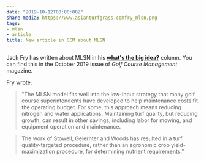 ```yaml
---
date: "2019-10-12T00:00:00Z"
share-media: https://www.asianturfgrass.comfry_mlsn.png
tags:
- mlsn
- article
title: New article in GCM about MLSN
---
```


Jack Fry has written about MLSN in his [**what's the big idea?**](https://lscpagepro.mydigitalpublication.com/publication/?i=620112&ver=html5&p=68) column. You can find this in the October 2019 issue of *Golf Course Management* magazine. 

Fry wrote:

> "The MLSN model fits well into the low-input strategy that many golf course superintendents have developed to help maintenance costs fit the operating budget. For some, this approach means reducing nitrogen and water applications. Maintaining turf quality, but reducing growth, can result in other savings, including labor for mowing, and equipment operation and maintenance.

 > The work of Stowell, Gelernter and Woods has resulted in a turf quality-targeted procedure, rather than an agronomic crop yield-maximization procedure, for determining nutrient requirements."
 
